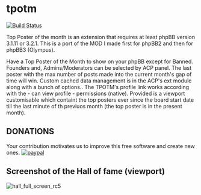 # tpotm
[![Build Status](https://travis-ci.org/3D-I/tpotm.svg)](https://travis-ci.org/3D-I/tpotm)

Top Poster of the month is an extension that requires at least phpBB version 3.1.11 or 3.2.1.
This is a port of the MOD I made first for phpBB2 and then for phpBB3 (Olympus).

Have a Top Poster of the Month to show on your phpBB except for Banned. Founders and, Admins/Moderators can be selected by ACP panel. The last poster with the max number of posts made into the current month's gap of time will win. Custom cached data management is in the ACP's ext module along with a bunch of options.. The TPOTM's profile link works according with the - can view profile - permissions (native). Provided is a viewport customisable which containt the top posters ever since the board start date till the last minute of th previuos month (the top poster is in the present month).

## DONATIONS
Your contribution motivates us to improve this free software and create new ones.
[![paypal](https://www.paypalobjects.com/en_US/GB/i/btn/btn_donateCC_LG.gif)](https://www.paypal.com/cgi-bin/webscr?cmd=_s-xclick&hosted_button_id=ZLN6KTV2WQSRN)

## Screenshot of the Hall of fame (viewport)
![hall_full_screen_rc5](https://user-images.githubusercontent.com/480857/31104568-0cc1d628-a7de-11e7-877f-59bf32c534d4.png)

